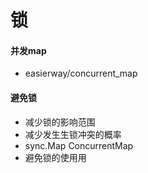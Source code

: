 # 锁

#### 并发map
* easierway/concurrent_map

#### 避免锁
* 减少锁的影响范围
* 减少发⽣生锁冲突的概率
* sync.Map ConcurrentMap
* 避免锁的使⽤用
